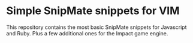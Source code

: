 Simple SnipMate snippets for VIM
================================

This repository contains the most basic SnipMate snippets for Javascript and Ruby.
Plus a few additional ones for the Impact game engine.
